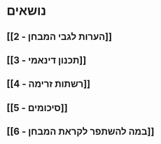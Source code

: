 # נושאים

## [[2 - הערות לגבי המבחן]]
## [[3 - תכנון דינאמי]]
## [[4 - רשתות זרימה]]
## [[5 - סיכומים]]

## [[6 - במה להשתפר לקראת המבחן]]





